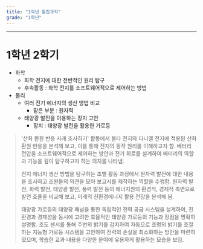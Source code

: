 ```yaml
---
title: "1학년 통합과학"
grade: "1학년"
---
```


---

# **1학년 2학기**

- 화학
  - 화학 전지에 대한 전반적인 원리 탐구
  - 후속활동 : 화학 전지를 소프트웨어적으로 제어하는 방법
- 물리
  - 여러 전기 에너지의 생산 방법 비교
    - 맡은 부분 : 원자력
  - 태양광 발전을 이용하는 장치 고안
    - 장치 : 태양광 발전을 활용한 가로등

> '산화 환원 반응 사례 조사하기' 활동에서 볼타 전지와 다니엘 전지에 적용된 산화 환원 반응을 분석해 보고, 이를 통해 전지의 동작 원리를 이해하고자 함. 베터리 전압을 소프트웨어적으로 제어하는 방안과 전기 회로를 설계하여 배터리의 역할과 기능을 깊이 탐구하고자 하는 의지를 나타냄.
>
> 전지 에너지 생산 방법을 탐구하는 조별 활동 과정에서 원자력 발전에 대한 내용을 조사하고 조원들의 의견을 모아 보고서를 제작하는 역할을 수행함. 원자력 발전, 화력 발전, 태양광 발전, 풍력 발전 등의 에너지원의 환경적, 경제적 측면으로 발전 효율을 비교해 보고, 미래의 친환경에너지 활용 전망을 분석해 봄.
>
> 태양광 가로등의 태양광 패널을 통한 독립적인 전력 공급 시스템을 설계하여, 친환경과 경제성을 동시에 고려한 효율적인 태양광 가로등의 기능과 장점을 명확히 설명함. 조도 센서를 통해 주변의 밝기를 감지하여 자동으로 조명의 밝기를 조절하는 지능형 가로등 시스템을 고안하여 전력의 손실을 최소화하는 방안을 마련하였으며, 학습한 교과 내용을 다양한 분야에 유용하게 활용하는 모습을 보임.
